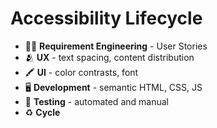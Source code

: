 # Accessibility Lifecycle

- 🧑‍💼 **Requirement Engineering** - User Stories 
- 🫂 **UX** - text spacing, content distribution
- 🖍️ **UI** -  color contrasts, font
- 🖥️ **Development** - semantic HTML, CSS, JS
- 🔬 **Testing** - automated and manual
- ♻️ **Cycle**


<!--
Requirement Engineering accessibility req. into US
UX - button placement, text distribution UI - color contrasts, button sizes, fonts
Development - HTML, CSS, Javascript
Testing (Automated and Manual) - WCAG

-->